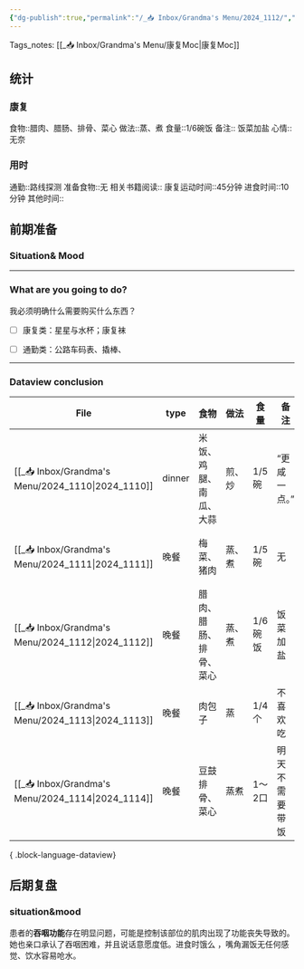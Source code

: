 ```yaml
---
{"dg-publish":true,"permalink":"/_📥 Inbox/Grandma's Menu/2024_1112/","tags":["🍛"]}
---
```


 Tags_notes: [[_📥 Inbox/Grandma's Menu/康复Moc\|康复Moc]]

## 统计
### 康复
食物::腊肉、腊肠、排骨、菜心
做法::蒸、煮
食量::1/6碗饭
备注::  饭菜加盐
心情::无奈

### 用时
通勤::路线探测
准备食物::无
相关书籍阅读::
康复运动时间::45分钟
进食时间::10分钟
其他时间::

## 前期准备
### Situation& Mood



___
### What are you going to do?
我必须明确什么需要购买什么东西？
- [ ] 康复类：星星与水杯；康复袜
- [ ] 通勤类：公路车码表、撬棒、



---
### Dataview conclusion
| File                                                 | type   | 食物          | 做法  | 食量    | 备注      | 心情   |
| ---------------------------------------------------- | ------ | ----------- | --- | ----- | ------- | ---- |
| [[_📥 Inbox/Grandma's Menu/2024_1110\|2024_1110]] | dinner | 米饭、鸡腿、南瓜、大蒜 | 煎、炒 | 1/5碗  | “更咸一点。” | 中性   |
| [[_📥 Inbox/Grandma's Menu/2024_1111\|2024_1111]] | 晚餐     | 梅菜、猪肉       | 蒸、煮 | 1/5碗  | 无       | 比较高兴 |
| [[_📥 Inbox/Grandma's Menu/2024_1112\|2024_1112]] | 晚餐     | 腊肉、腊肠、排骨、菜心 | 蒸、煮 | 1/6碗饭 | 饭菜加盐    | 无奈   |
| [[_📥 Inbox/Grandma's Menu/2024_1113\|2024_1113]] | 晚餐     | 肉包子         | 蒸   | 1/4个  | 不喜欢吃    | 比较沮丧 |
| [[_📥 Inbox/Grandma's Menu/2024_1114\|2024_1114]] | 晚餐     | 豆鼓排骨、菜心     | 蒸煮  | 1～2口  | 明天不需要带饭 | 平静   |

{ .block-language-dataview}

## 后期复盘
### situation&mood
患者的**吞咽功能**存在明显问题，可能是控制该部位的肌肉出现了功能丧失导致的。
她也亲口承认了吞咽困难，并且说话意愿度低。进食时饿么 ，嘴角漏饭无任何感觉、饮水容易呛水。
